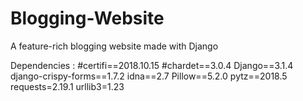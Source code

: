 # Blogging-Website
A feature-rich blogging website made with Django 

Dependencies :
#certifi==2018.10.15
#chardet==3.0.4
Django==3.1.4
django-crispy-forms==1.7.2
idna==2.7
Pillow==5.2.0
pytz==2018.5
requests=2.19.1
urllib3=1.23
